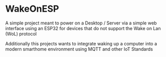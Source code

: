 # WakeOnESP

A simple project meant to power on a Desktop / Server via a simple web interface using an ESP32 for devices that do not support the Wake on Lan (WoL) protocol

Additionally this projects wants to integrate waking up a computer into a modern smarthome environment using MQTT and other IoT Standards
